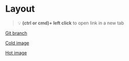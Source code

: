# Layout 


> :bulb: **(ctrl or cmd)+ left click** to open link in a new tab 

[Git branch](https://github.com/codiku/react-native-temperature-converter/tree/002-EN-layout)

[Cold image](https://github.com/codiku/ressources/blob/master/cold.png)

[Hot image](https://github.com/codiku/ressources/blob/master/hot.png)